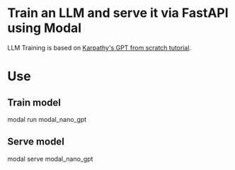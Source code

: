 # Train an LLM and serve it via FastAPI using Modal
LLM Training is based on [Karpathy's GPT from scratch tutorial](https://www.youtube.com/watch?v=kCc8FmEb1nY&t=5976s).

# Use
## Train model
modal run modal_nano_gpt

## Serve model
modal serve modal_nano_gpt
